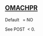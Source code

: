 ## [OMACHPR](https://nexus.hexagon.com/documentationcenter/bundle/MSC_Nastran_2022.4/page/Nastran_Combined_Book/qrg/parameters/TOC.OMACHPR.xhtml)

Default    = NO

See  POST  < 0.

